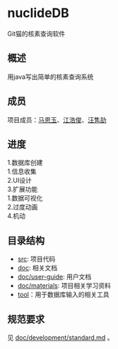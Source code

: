 # nuclideDB
Git猫的核素查询软件

## 概述
用java写出简单的核素查询系统

## 成员

项目成员：[马恩玉](https://github.com/xiaoxiaoali)、[江浩俊](https://github.com/JM0011)、[汪隽劼](https://github.com/lsmind)

## 进度
1.数据库创建  
  1.信息收集  
2.UI设计  
3.扩展功能  
  1.数据可视化  
  2.过度动画  
4.机动

## 目录结构
- [src](./src): 项目代码
- [doc](./doc): 相关文档
- [doc/user-guide](./doc/user-guide.md): 用户文档
- [doc/materials](./doc/materials): 项目相关学习资料
- [tool](./tool)：用于数据库输入的相关工具

## 规范要求
见 [doc/development/standard.md](./doc/development/standard.md) 。
